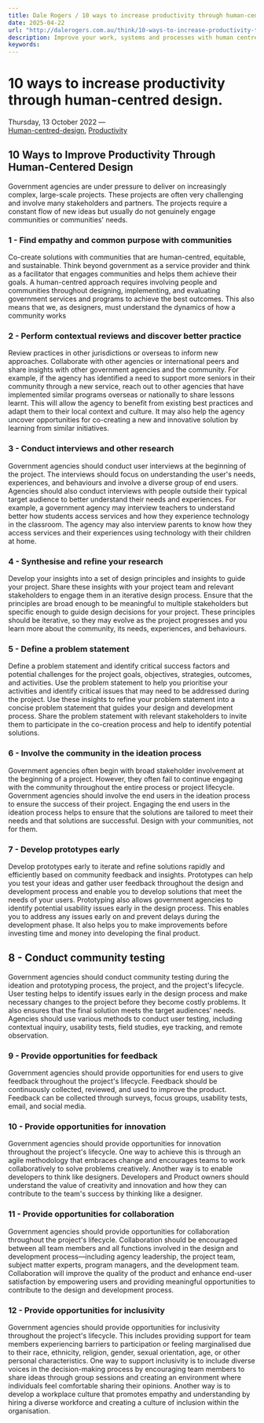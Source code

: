```yaml
---
title: Dale Rogers / 10 ways to increase productivity through human-centred design.
date: 2025-04-22
url: "http://dalerogers.com.au/think/10-ways-to-increase-productivity-through-human-centred-desig"
description: Improve your work, systems and processes with human centred design. Use these 10 tips to 10X your workplace.
keywords: 
---
```


#  10 ways to increase productivity through human-centred design. 

Thursday, 13 October 2022 —   
[Human-centred-design](/think?filter=Human-centred-design), [Productivity](/think?filter=Productivity)

## 10 Ways to Improve Productivity Through Human-Centered Design

Government agencies are under pressure to deliver on increasingly complex, large-scale projects. These projects are often very challenging and involve many stakeholders and partners. The projects require a constant flow of new ideas but usually do not genuinely engage communities or communities' needs.

### 1 - Find empathy and common purpose with communities

Co-create solutions with communities that are human-centred, equitable, and sustainable. Think beyond government as a service provider and think as a facilitator that engages communities and helps them achieve their goals. A human-centred approach requires involving people and communities throughout designing, implementing, and evaluating government services and programs to achieve the best outcomes. This also means that we, as designers, must understand the dynamics of how a community works

### 2 - Perform contextual reviews and discover better practice

Review practices in other jurisdictions or overseas to inform new approaches. Collaborate with other agencies or international peers and share insights with other government agencies and the community. For example, if the agency has identified a need to support more seniors in their community through a new service, reach out to other agencies that have implemented similar programs overseas or nationally to share lessons learnt. This will allow the agency to benefit from existing best practices and adapt them to their local context and culture. It may also help the agency uncover opportunities for co-creating a new and innovative solution by learning from similar initiatives.

### 3 - Conduct interviews and other research

Government agencies should conduct user interviews at the beginning of the project. The interviews should focus on understanding the user's needs, experiences, and behaviours and involve a diverse group of end users. Agencies should also conduct interviews with people outside their typical target audience to better understand their needs and experiences. For example, a government agency may interview teachers to understand better how students access services and how they experience technology in the classroom. The agency may also interview parents to know how they access services and their experiences using technology with their children at home.

### 4 - Synthesise and refine your research

Develop your insights into a set of design principles and insights to guide your project. Share these insights with your project team and relevant stakeholders to engage them in an iterative design process. Ensure that the principles are broad enough to be meaningful to multiple stakeholders but specific enough to guide design decisions for your project. These principles should be iterative, so they may evolve as the project progresses and you learn more about the community, its needs, experiences, and behaviours.

### 5 - Define a problem statement

Define a problem statement and identify critical success factors and potential challenges for the project goals, objectives, strategies, outcomes, and activities. Use the problem statement to help you prioritise your activities and identify critical issues that may need to be addressed during the project. Use these insights to refine your problem statement into a concise problem statement that guides your design and development process. Share the problem statement with relevant stakeholders to invite them to participate in the co-creation process and help to identify potential solutions.

### 6 - Involve the community in the ideation process

Government agencies often begin with broad stakeholder involvement at the beginning of a project. However, they often fail to continue engaging with the community throughout the entire process or project lifecycle. Government agencies should involve the end users in the ideation process to ensure the success of their project. Engaging the end users in the ideation process helps to ensure that the solutions are tailored to meet their needs and that solutions are successful. Design with your communities, not for them.

### 7 - Develop prototypes early

Develop prototypes early to iterate and refine solutions rapidly and efficiently based on community feedback and insights. Prototypes can help you test your ideas and gather user feedback throughout the design and development process and enable you to develop solutions that meet the needs of your users. Prototyping also allows government agencies to identify potential usability issues early in the design process. This enables you to address any issues early on and prevent delays during the development phase. It also helps you to make improvements before investing time and money into developing the final product.

## 8 - Conduct community testing

Government agencies should conduct community testing during the ideation and prototyping process, the project, and the project's lifecycle. User testing helps to identify issues early in the design process and make necessary changes to the project before they become costly problems. It also ensures that the final solution meets the target audiences' needs. Agencies should use various methods to conduct user testing, including contextual inquiry, usability tests, field studies, eye tracking, and remote observation.

### 9 - Provide opportunities for feedback

Government agencies should provide opportunities for end users to give feedback throughout the project's lifecycle. Feedback should be continuously collected, reviewed, and used to improve the product. Feedback can be collected through surveys, focus groups, usability tests, email, and social media.

### 10 - Provide opportunities for innovation

Government agencies should provide opportunities for innovation throughout the project's lifecycle. One way to achieve this is through an agile methodology that embraces change and encourages teams to work collaboratively to solve problems creatively. Another way is to enable developers to think like designers. Developers and Product owners should understand the value of creativity and innovation and how they can contribute to the team's success by thinking like a designer.

### 11 - Provide opportunities for collaboration

Government agencies should provide opportunities for collaboration throughout the project's lifecycle. Collaboration should be encouraged between all team members and all functions involved in the design and development process—including agency leadership, the project team, subject matter experts, program managers, and the development team. Collaboration will improve the quality of the product and enhance end-user satisfaction by empowering users and providing meaningful opportunities to contribute to the design and development process.

### 12 - Provide opportunities for inclusivity

Government agencies should provide opportunities for inclusivity throughout the project's lifecycle. This includes providing support for team members experiencing barriers to participation or feeling marginalised due to their race, ethnicity, religion, gender, sexual orientation, age, or other personal characteristics. One way to support inclusivity is to include diverse voices in the decision-making process by encouraging team members to share ideas through group sessions and creating an environment where individuals feel comfortable sharing their opinions. Another way is to develop a workplace culture that promotes empathy and understanding by hiring a diverse workforce and creating a culture of inclusion within the organisation.
